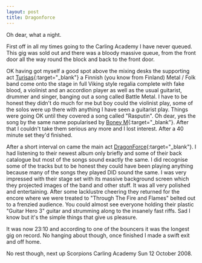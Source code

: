 ```yaml
---
layout: post
title: Dragonforce
---
```


Oh dear, what a night.

First off in all my times going to the Carling Academy I have never queued. This gig was sold out and there was a bloody massive queue, from the front 
door all the way round the block and back to the front door.

OK having got myself a good spot above the mixing desks the supporting act [Turisas](http://www.turisas.com){:target="_blank"} a Finnish (you know 
from Finland) Metal / Folk band come onto the stage in full Viking style regalia complete with fake blood, a violinist and an accordion player as 
well as the usual guitarist, drummer and singer, banging out a song called Battle Metal. I have to be honest they didn't do much for me but boy could 
the violinist play, some of the solos were up there with anything I have seen a guitarist play. Things were going OK until they covered a song called 
"Rasputin". Oh dear, yes the song by the same name popularised by [Boney M](http://en.wikipedia.org/wiki/Boney_M){:target="_blank"}. After that I 
couldn't take them serious any more and I lost interest. After a 40 minute set they'd finished.

After a short interval on came the main act [DragonForce](http://www.dragonforce.com){:target="_blank"}. I had listening to their newest album only 
briefly and some of their back catalogue but most of the songs sound exactly the same. I did recognise some of the tracks but to be honest they could 
have been playing anything because many of the songs they played DID sound the same. I was very impressed with their stage set with its 
massive background screen which they projected images of the band and other stuff. It was all very polished and entertaining. After some lacklustre 
cheering they returned for the encore where we were treated to "Through The Fire and Flames" belted out to a frenzied audience. You could almost see 
everyone holding their plastic "Guitar Hero 3" guitar and strumming along to the insanely fast riffs. Sad I know but it's the simple things that 
give us pleasure.

It was now 23:10 and according to one of the bouncers it was the longest gig on record. No hanging about though, once finished I made a swift exit 
and off home.

No rest though, next up Scorpions Carling Academy Sun 12 October 2008.